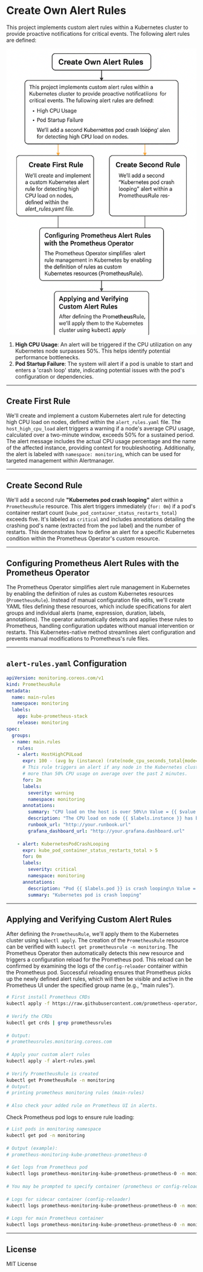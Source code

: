 # Create Own Alert Rules

This project implements custom alert rules within a Kubernetes cluster to provide proactive notifications for critical events. The following alert rules are defined:

![Alert Rules Diagram](image.png)

1. **High CPU Usage**: An alert will be triggered if the CPU utilization on any Kubernetes node surpasses 50%. This helps identify potential performance bottlenecks.  
2. **Pod Startup Failure**: The system will alert if a pod is unable to start and enters a 'crash loop' state, indicating potential issues with the pod's configuration or dependencies.

---

## Create First Rule

We'll create and implement a custom Kubernetes alert rule for detecting high CPU load on nodes, defined within the `alert_rules.yaml` file. The `host_high_cpu_load` alert triggers a warning if a node's average CPU usage, calculated over a two-minute window, exceeds 50% for a sustained period. The alert message includes the actual CPU usage percentage and the name of the affected instance, providing context for troubleshooting. Additionally, the alert is labeled with `namespace: monitoring`, which can be used for targeted management within Alertmanager.

---

## Create Second Rule

We'll add a second rule **"Kubernetes pod crash looping"** alert within a `PrometheusRule` resource. This alert triggers immediately (`for: 0m`) if a pod's container restart count (`kube_pod_container_status_restarts_total`) exceeds five. It's labeled as `critical` and includes annotations detailing the crashing pod's name (extracted from the `pod` label) and the number of restarts. This demonstrates how to define an alert for a specific Kubernetes condition within the Prometheus Operator's custom resource.

---

## Configuring Prometheus Alert Rules with the Prometheus Operator

The Prometheus Operator simplifies alert rule management in Kubernetes by enabling the definition of rules as custom Kubernetes resources (`PrometheusRule`). Instead of manual configuration file edits, we'll create YAML files defining these resources, which include specifications for alert groups and individual alerts (name, expression, duration, labels, annotations). The operator automatically detects and applies these rules to Prometheus, handling configuration updates without manual intervention or restarts. This Kubernetes-native method streamlines alert configuration and prevents manual modifications to Prometheus's rule files.

---

## `alert-rules.yaml` Configuration

```yaml
apiVersion: monitoring.coreos.com/v1
kind: PrometheusRule
metadata:
  name: main-rules
  namespace: monitoring
  labels:
    app: kube-prometheus-stack
    release: monitoring
spec: 
  groups:
  - name: main.rules
    rules:
    - alert: HostHighCPULoad
      expr: 100 - (avg by (instance) (rate(node_cpu_seconds_total{mode="idle"}[2m])) * 100) > 50
      # This rule triggers an alert if any node in the Kubernetes cluster has 
      # more than 50% CPU usage on average over the past 2 minutes.
      for: 2m
      labels:
        severity: warning
        namespace: monitoring
      annotations:
        summary: "CPU load on the host is over 50%\n Value = {{ $value }}"
        description: "The CPU load on node {{ $labels.instance }} has been above 50% for more than 2 minutes."
        runbook_url: "http://your.runbook.url" 
        grafana_dashboard_url: "http://your.grafana.dashboard.url"

    - alert: KubernetesPodCrashLooping
      expr: kube_pod_container_status_restarts_total > 5
      for: 0m
      labels:
        severity: critical
        namespace: monitoring
      annotations:
        description: "Pod {{ $labels.pod }} is crash looping\n Value = {{ $value }}"
        summary: "Kubernetes pod is crash looping"
````

---

## Applying and Verifying Custom Alert Rules

After defining the `PrometheusRule`, we'll apply them to the Kubernetes cluster using `kubectl apply`. The creation of the `PrometheusRule` resource can be verified with `kubectl get prometheusrule -n monitoring`. The Prometheus Operator then automatically detects this new resource and triggers a configuration reload for the Prometheus pod. This reload can be confirmed by examining the logs of the `config-reloader` container within the Prometheus pod. Successful reloading ensures that Prometheus picks up the newly defined alert rules, which will then be visible and active in the Prometheus UI under the specified group name (e.g., "main rules").

```bash
# First install Prometheus CRDs
kubectl apply -f https://raw.githubusercontent.com/prometheus-operator/prometheus-operator/main/example/prometheus-operator-crd/monitoring.coreos.com_prometheusrules.yaml

# Verify the CRDs
kubectl get crds | grep prometheusrules

# Output:
# prometheusrules.monitoring.coreos.com

# Apply your custom alert rules
kubectl apply -f alert-rules.yaml

# Verify PrometheusRule is created
kubectl get PrometheusRule -n monitoring
# Output:
# printing prometheus monitoring rules (main-rules)

# Also check your added rule on Prometheus UI in alerts.
```

Check Prometheus pod logs to ensure rule loading:

```bash
# List pods in monitoring namespace
kubectl get pod -n monitoring

# Output (example):
# prometheus-monitoring-kube-prometheus-prometheus-0

# Get logs from Prometheus pod
kubectl logs prometheus-monitoring-kube-prometheus-prometheus-0 -n monitoring

# You may be prompted to specify container (prometheus or config-reloader)

# Logs for sidecar container (config-reloader)
kubectl logs prometheus-monitoring-kube-prometheus-prometheus-0 -n monitoring -c config-reloader

# Logs for main Prometheus container
kubectl logs prometheus-monitoring-kube-prometheus-prometheus-0 -n monitoring -c prometheus
```

---

## License

MIT License
